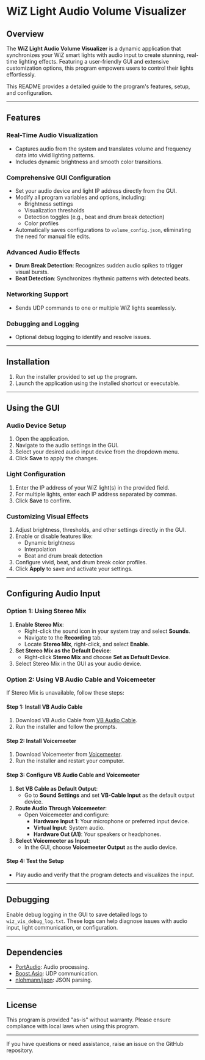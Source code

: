 # WiZ Light Audio Volume Visualizer

## Overview

The **WiZ Light Audio Volume Visualizer** is a dynamic application that synchronizes your WiZ smart lights with audio input to create stunning, real-time lighting effects. Featuring a user-friendly GUI and extensive customization options, this program empowers users to control their lights effortlessly.

This README provides a detailed guide to the program's features, setup, and configuration.

---

## Features

### Real-Time Audio Visualization
- Captures audio from the system and translates volume and frequency data into vivid lighting patterns.
- Includes dynamic brightness and smooth color transitions.

### Comprehensive GUI Configuration
- Set your audio device and light IP address directly from the GUI.
- Modify all program variables and options, including:
  - Brightness settings
  - Visualization thresholds
  - Detection toggles (e.g., beat and drum break detection)
  - Color profiles
- Automatically saves configurations to `volume_config.json`, eliminating the need for manual file edits.

### Advanced Audio Effects
- **Drum Break Detection**: Recognizes sudden audio spikes to trigger visual bursts.
- **Beat Detection**: Synchronizes rhythmic patterns with detected beats.

### Networking Support
- Sends UDP commands to one or multiple WiZ lights seamlessly.

### Debugging and Logging
- Optional debug logging to identify and resolve issues.

---

## Installation

1. Run the installer provided to set up the program.
2. Launch the application using the installed shortcut or executable.

---

## Using the GUI

### Audio Device Setup
1. Open the application.
2. Navigate to the audio settings in the GUI.
3. Select your desired audio input device from the dropdown menu.
4. Click **Save** to apply the changes.

### Light Configuration
1. Enter the IP address of your WiZ light(s) in the provided field.
2. For multiple lights, enter each IP address separated by commas.
3. Click **Save** to confirm.

### Customizing Visual Effects
1. Adjust brightness, thresholds, and other settings directly in the GUI.
2. Enable or disable features like:
   - Dynamic brightness
   - Interpolation
   - Beat and drum break detection
3. Configure vivid, beat, and drum break color profiles.
4. Click **Apply** to save and activate your settings.

---

## Configuring Audio Input

### Option 1: Using Stereo Mix
1. **Enable Stereo Mix**:
   - Right-click the sound icon in your system tray and select **Sounds**.
   - Navigate to the **Recording** tab.
   - Locate **Stereo Mix**, right-click, and select **Enable**.
2. **Set Stereo Mix as the Default Device**:
   - Right-click **Stereo Mix** and choose **Set as Default Device**.
3. Select Stereo Mix in the GUI as your audio device.

### Option 2: Using VB Audio Cable and Voicemeeter
If Stereo Mix is unavailable, follow these steps:

#### Step 1: Install VB Audio Cable
1. Download VB Audio Cable from [VB Audio Cable](https://vb-audio.com/Cable/).
2. Run the installer and follow the prompts.

#### Step 2: Install Voicemeeter
1. Download Voicemeeter from [Voicemeeter](https://vb-audio.com/Voicemeeter/).
2. Run the installer and restart your computer.

#### Step 3: Configure VB Audio Cable and Voicemeeter
1. **Set VB Cable as Default Output**:
   - Go to **Sound Settings** and set **VB-Cable Input** as the default output device.
2. **Route Audio Through Voicemeeter**:
   - Open Voicemeeter and configure:
     - **Hardware Input 1**: Your microphone or preferred input device.
     - **Virtual Input**: System audio.
     - **Hardware Out (A1)**: Your speakers or headphones.
3. **Select Voicemeeter as Input**:
   - In the GUI, choose **Voicemeeter Output** as the audio device.

#### Step 4: Test the Setup
- Play audio and verify that the program detects and visualizes the input.

---

## Debugging

Enable debug logging in the GUI to save detailed logs to `wiz_vis_debug_log.txt`. These logs can help diagnose issues with audio input, light communication, or configuration.

---

## Dependencies

- [PortAudio](http://www.portaudio.com/): Audio processing.
- [Boost.Asio](https://www.boost.org/doc/libs/release/doc/html/boost_asio.html): UDP communication.
- [nlohmann/json](https://github.com/nlohmann/json): JSON parsing.

---

## License

This program is provided "as-is" without warranty. Please ensure compliance with local laws when using this program.

---

If you have questions or need assistance, raise an issue on the GitHub repository.

